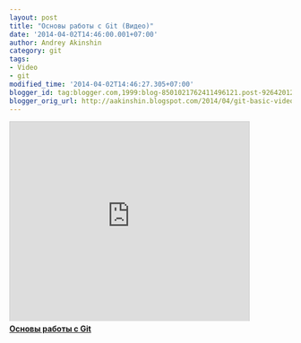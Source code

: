 ```yaml
---
layout: post
title: "Основы работы с Git (Видео)"
date: '2014-04-02T14:46:00.001+07:00'
author: Andrey Akinshin
category: git
tags:
- Video
- git
modified_time: '2014-04-02T14:46:27.305+07:00'
blogger_id: tag:blogger.com,1999:blog-8501021762411496121.post-926420124647126530
blogger_orig_url: http://aakinshin.blogspot.com/2014/04/git-basic-video.html
---
```


<iframe src="http://www.slideshare.net/slideshow/embed_code/32843404" width="427" height="356" frameborder="0" marginwidth="0" marginheight="0" scrolling="no" style="border:1px solid #CCC; border-width:1px 1px 0; margin-bottom:5px; max-width: 100%;" allowfullscreen></iframe>
<div style="margin-bottom:5px"> <strong><a href="https://www.slideshare.net/AndreyAkinshin/git-32843404" title="Основы работы с Git" target="_blank">Основы работы с Git</a></strong></strong> 
</div>